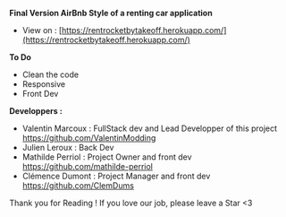 **Final Version AirBnb Style of a renting car application**

- View on : [https://rentrocketbytakeoff.herokuapp.com/](https://rentrocketbytakeoff.herokuapp.com/)

**To Do**
- Clean the code 
- Responsive
- Front Dev


**Developpers :**

- Valentin Marcoux : FullStack dev and Lead Developper of this project https://github.com/ValentinModding
- Julien Leroux : Back Dev 
- Mathilde Perriol : Project Owner and front dev https://github.com/mathilde-perriol
- Clémence Dumont : Project Manager and front dev https://github.com/ClemDums


Thank you for Reading ! 
If you love our job, please leave a Star <3
